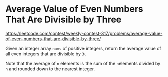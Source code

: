 # Average Value of Even Numbers That Are Divisible by Three

https://leetcode.com/contest/weekly-contest-317/problems/average-value-of-even-numbers-that-are-divisible-by-three/

Given an integer array `nums` of positive integers, return the average value of all even integers that are divisible by `3`.

Note that the average of `n` elements is the sum of the `n`elements divided by `n` and rounded down to the nearest integer.
